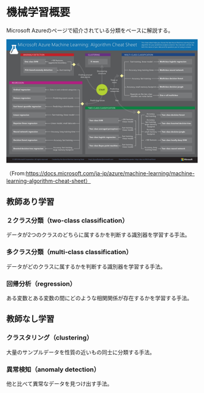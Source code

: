 # 機械学習概要

Microsoft Azureのページで紹介されている分類をベースに解説する。

![alt text](fig1.jpg)

（From:https://docs.microsoft.com/ja-jp/azure/machine-learning/machine-learning-algorithm-cheat-sheet）

## 教師あり学習

### ２クラス分類（two-class classification）

データが2つのクラスのどちらに属するかを判断する識別器を学習する手法。

### 多クラス分類（multi-class classification）

データがどのクラスに属するかを判断する識別器を学習する手法。

### 回帰分析（regression）

ある変数とある変数の間にどのような相関関係が存在するかを学習する手法。

## 教師なし学習

### クラスタリング（clustering）

大量のサンプルデータを性質の近いもの同士に分類する手法。

### 異常検知（anomaly detection）

他と比べて異常なデータを見つけ出す手法。
